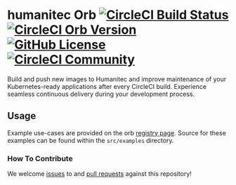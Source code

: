 # humanitec Orb [![CircleCI Build Status](https://circleci.com/gh/Humanitec/Humanitec-Orb.svg?style=shield "CircleCI Build Status")](https://circleci.com/gh/Humanitec/Humanitec-Orb) [![CircleCI Orb Version](https://img.shields.io/badge/endpoint.svg?url=https://badges.circleci.io/orb/humanitec/humanitec)](https://circleci.com/orbs/registry/orb/humanitec/humanitec) [![GitHub License](https://img.shields.io/badge/license-MIT-lightgrey.svg)](https://raw.githubusercontent.com/Humanitec/Humanitec-Orb/master/LICENSE) [![CircleCI Community](https://img.shields.io/badge/community-CircleCI%20Discuss-343434.svg)](https://discuss.circleci.com/c/ecosystem/orbs)

Build and push new images to Humanitec and improve maintenance of your Kubernetes-ready applications after every CircleCI build. Experience seamless continuous delivery during your development process.

## Usage

Example use-cases are provided on the orb [registry page](https://circleci.com/orbs/registry/orb/humanitec/humanitec#usage-examples). Source for these examples can be found within the `src/examples` directory.

### How To Contribute

We welcome [issues](https://github.com/Humanitec/Humanitec-Orb/issues) to and [pull requests](https://github.com/Humanitec/Humanitec-Orb/pulls) against this repository!